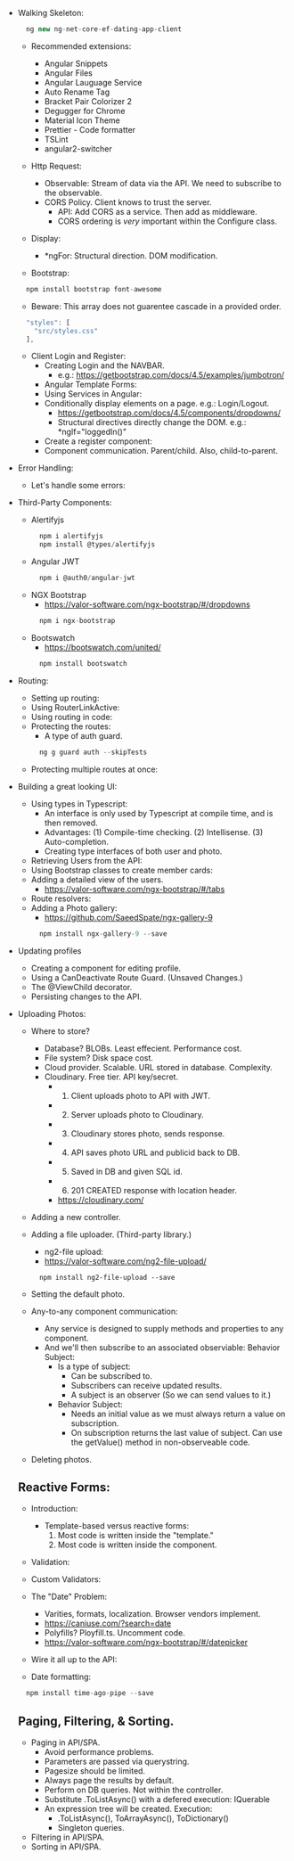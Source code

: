 - Walking Skeleton:
  ```javascript
    ng new ng-net-core-ef-dating-app-client
  ```
  - Recommended extensions:
    - Angular Snippets
    - Angular Files
    - Angular Lauguage Service
    - Auto Rename Tag
    - Bracket Pair Colorizer 2
    - Degugger for Chrome
    - Material Icon Theme
    - Prettier - Code formatter
    - TSLint
    - angular2-switcher
  
  - Http Request:
    - Observable: Stream of data via the API. We need to subscribe to the observable.
    - CORS Policy. Client knows to trust the server.
      - API: Add CORS as a service. Then add as middleware.
      - CORS ordering is *very* important within the Configure class.
  
  - Display:
    - *ngFor: Structural direction. DOM modification.
  
  - Bootstrap:
  ```javascript
    npm install bootstrap font-awesome
  ```
    - Beware: This array does not guarentee cascade in a provided order.
    ```javascript
      "styles": [
        "src/styles.css"
      ],
    ```

  - Client Login and Register:
    - Creating Login and the NAVBAR.
      - e.g.: https://getbootstrap.com/docs/4.5/examples/jumbotron/
    - Angular Template Forms:
    - Using Services in Angular:
    - Conditionally display elements on a page. e.g.: Login/Logout.
      - https://getbootstrap.com/docs/4.5/components/dropdowns/
      - Structural directives directly change the DOM. e.g.: *ngIf="loggedIn()"
    - Create a register component:
    - Component communication. Parent/child. Also, child-to-parent.

- Error Handling:
  - Let's handle some errors:
  
- Third-Party Components:
  - Alertifyjs
    ```javascript
      npm i alertifyjs
      npm install @types/alertifyjs
    ```
  - Angular JWT
    ```javascript
      npm i @auth0/angular-jwt
    ```
  - NGX Bootstrap
    - https://valor-software.com/ngx-bootstrap/#/dropdowns
    ```javascript
      npm i ngx-bootstrap
    ```
  - Bootswatch
    - https://bootswatch.com/united/
    ```javascript
      npm install bootswatch
    ```

- Routing:
  - Setting up routing:
  - Using RouterLinkActive:
  - Using routing in code:
  - Protecting the routes:
    - A type of auth guard.
    ```javascript
      ng g guard auth --skipTests
    ```
  - Protecting multiple routes at once:

- Building a great looking UI:
  - Using types in Typescript:
    - An interface is only used by Typescript at compile time, and is then removed.
    - Advantages: (1) Compile-time checking. (2) Intellisense. (3) Auto-completion.
    - Creating type interfaces of both user and photo.
  - Retrieving Users from the API:
  - Using Bootstrap classes to create member cards:
  - Adding a detailed view of the users.
    - https://valor-software.com/ngx-bootstrap/#/tabs
  - Route resolvers:
  - Adding a Photo gallery:
    - https://github.com/SaeedSpate/ngx-gallery-9
    ```javascript
      npm install ngx-gallery-9 --save
    ```

- Updating profiles
  - Creating a component for editing profile.
  - Using a CanDeactivate Route Guard. (Unsaved Changes.)
  - The @ViewChild decorator.
  - Persisting changes to the API.

- Uploading Photos:

  - Where to store?
    - Database? BLOBs. Least effecient. Performance cost.
    - File system? Disk space cost.
    - Cloud provider. Scalable. URL stored in database. Complexity.
    - Cloudinary. Free tier. API key/secret.
      - 1. Client uploads photo to API with JWT.
      - 2. Server uploads photo to Cloudinary.
      - 3. Cloudinary stores photo, sends response.
      - 4. API saves photo URL and publicid back to DB.
      - 5. Saved in DB and given SQL id.
      - 6. 201 CREATED response with location header.
      - https://cloudinary.com/

  - Adding a new controller.
  - Adding a file uploader. (Third-party library.)
    - ng2-file upload:
    - https://valor-software.com/ng2-file-upload/
    ```javascritp
      npm install ng2-file-upload --save
    ```
  - Setting the default photo.
  - Any-to-any component communication:
    - Any service is designed to supply methods and properties to any component.
    - And we'll then subscribe to an associated observiable: Behavior Subject:
      - Is a type of subject:
        - Can be subscribed to.
        - Subscribers can receive updated results.
        - A subject is an observer (So we can send values to it.)
      - Behavior Subject:
        - Needs an initial value as we must always return a value on subscription.
        - On subscription returns the last value of subject.
        Can use the getValue() method in non-observeable code.
  - Deleting photos.

  ## Reactive Forms:
    - Introduction:
      - Template-based versus reactive forms:
        1. Most code is written inside the "template."
        2. Most code is written inside the component.
    - Validation:
    - Custom Validators:

    - The "Date" Problem:
      - Varities, formats, localization. Browser vendors implement.
      - https://caniuse.com/?search=date
      - Polyfills? Ployfill.ts. Uncomment code.
      - https://valor-software.com/ngx-bootstrap/#/datepicker

    - Wire it all up to the API:
  
  - Date formatting:
  ```javascript
    npm install time-ago-pipe --save
  ```

  ## Paging, Filtering, & Sorting.
    - Paging in API/SPA.
      - Avoid performance problems. 
      - Parameters are passed via querystring.
      - Pagesize should be limited.
      - Always page the results by default.
      - Perform on DB queries. Not within the controller.
      - Substitute .ToListAsync() with a defered execution: IQuerable<T>
      - An expression tree will be created. Execution:
        - .ToListAsync(), ToArrayAsync(), ToDictionary()
        - Singleton queries.
    - Filtering in API/SPA.
    - Sorting in API/SPA.
